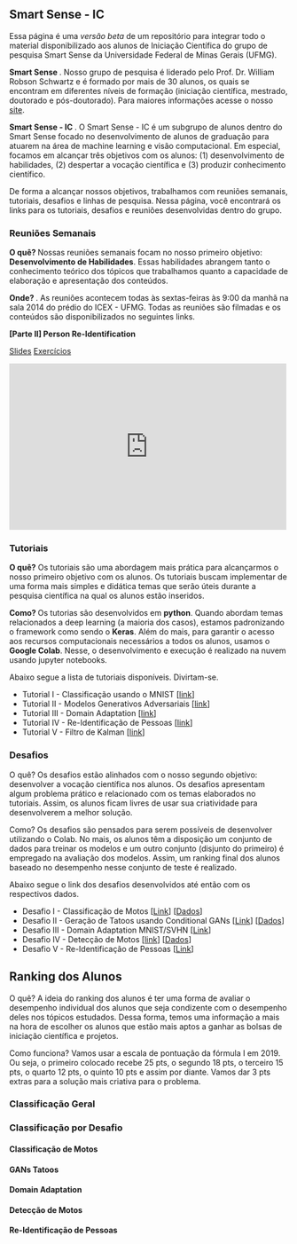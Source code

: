 ## Smart Sense - IC

Essa página é uma <i> versão beta </i> de um repositório para integrar todo o material disponibilizado aos alunos de Iniciação Científica do grupo de pesquisa Smart Sense da Universidade Federal de Minas Gerais (UFMG). 

<b> Smart Sense </b>. Nosso grupo de pesquisa é liderado pelo Prof. Dr. William Robson Schwartz e é formado por mais de 30 alunos, os quais se encontram em diferentes níveis de formação (iniciação científica, mestrado, doutorado e pós-doutorado). Para maiores informações acesse o nosso <a href="http://smartsenselab.dcc.ufmg.br/">site</a>.

<b> Smart Sense - IC </b>. O Smart Sense - IC é um subgrupo de alunos dentro do Smart Sense focado no desenvolvimento de alunos de graduação para atuarem na área de machine learning e visão computacional. Em especial, focamos em alcançar três objetivos com os alunos: (1) desenvolvimento de habilidades, (2) despertar a vocação científica e (3) produzir conhecimento científico.   

De forma a alcançar nossos objetivos, trabalhamos com reuniões semanais, tutoriais, desafios e linhas de pesquisa. Nessa página, você encontrará os links para os tutoriais, desafios e reuniões desenvolvidas dentro do grupo.


### Reuniões Semanais

<b> O quê? </b> Nossas reuniões semanais focam no nosso primeiro objetivo: <b>Desenvolvimento de Habilidades</b>. Essas habilidades abrangem tanto o conhecimento teórico dos tópicos que trabalhamos quanto a capacidade de elaboração e apresentação dos conteúdos.

<b> Onde? </b>. As reuniões acontecem todas às sextas-feiras às 9:00 da manhã na sala 2014 do prédio do ICEX - UFMG. Todas as reuniões são filmadas e os conteúdos são disponibilizados no seguintes links.

<b> [Parte II] Person Re-Identification </b>

<a href="https://drive.google.com/open?id=1as-nVjtnvtFbfl2cn04DUCje8cYEyeaq">Slides</a> 
<a href="https://drive.google.com/open?id=1VnbK5BZggblyCJEBLYweUmS3ARk7zn4F">Exercícios</a>

<iframe width="500" height="300" src="https://www.youtube.com/embed/idBnUzBfjkQ" frameborder="0" allow="accelerometer; autoplay; encrypted-media; gyroscope; picture-in-picture" allowfullscreen></iframe>

### Tutoriais

<b>O quê?</b> Os tutoriais são uma abordagem mais prática para alcançarmos o nosso primeiro objetivo com os alunos. Os tutoriais buscam implementar de uma forma mais simples e didática temas que serão úteis durante a pesquisa científica na qual os alunos estão inseridos. 

<b> Como? </b> Os tutorias são desenvolvidos em <b>python</b>. Quando abordam temas relacionados a deep learning (a maioria dos casos), estamos padronizando o framework como sendo o <b>Keras</b>. Além do mais, para garantir o acesso aos recursos computacionais necessários a todos os alunos, usamos o <b>Google Colab</b>. Nesse, o desenvolvimento e execução é realizado na nuvem usando jupyter notebooks.

Abaixo segue a lista de tutoriais disponíveis. Divirtam-se.

<ul>
  <li>Tutorial I - Classificação usando o MNIST [<a href="https://colab.research.google.com/drive/16h0R1tPLay5Y2XARC1Ngx_zqk_whd_eY">link</a>] </li> 
  <li>Tutorial II - Modelos Generativos Adversariais [<a href="https://colab.research.google.com/drive/19yEyMVI9VrUw7hRxOiySSsy6Ykf_IXd1">link</a>]</li> 
  <li>Tutorial III - Domain Adaptation [<a href="https://colab.research.google.com/drive/1hVhHeabFxyiKW1DJoYXcpsJIvQjeTzzP">link</a>]</li>
  <li>Tutorial IV - Re-Identificação de Pessoas [<a href="https://colab.research.google.com/drive/1jSMiVI-zJQv9XZbeiswxMJyJMl8yAk3Q">link</a>]</li> 
  <li>Tutorial V - Filtro de Kalman [<a href="https://colab.research.google.com/drive/1ldAZhZtGhJV30De27RDY_19ON6Dn44Uw">link</a>] </li>
</ul>


### Desafios

O quê? Os desafios estão alinhados com o nosso segundo objetivo: desenvolver a vocação científica nos alunos. Os desafios apresentam algum problema prático e relacionado com os temas elaborados no tutoriais. Assim, os alunos ficam livres de usar sua criatividade para desenvolverem a melhor solução. 

Como? Os desafios são pensados para serem possíveis de desenvolver utilizando o Colab. No mais, os alunos têm a disposição um conjunto de dados para treinar os modelos e um outro conjunto (disjunto do primeiro) é empregado na avaliação dos modelos. Assim, um ranking final dos alunos baseado no desempenho nesse conjunto de teste é realizado. 

Abaixo segue o link dos desafios desenvolvidos até então com os respectivos dados.

<ul>
  <li>Desafio I - Classificação de Motos [<a href="https://colab.research.google.com/drive/1w8XIdspbdaYwf58ZDvCQZ1UiR3kGTwyt#scrollTo=TIt1JiNTGfzh">Link</a>] [<a href="https://forms.gle/XFNbSfhWoDBpQniu8">Dados</a>]</li> 
  <li>Desafio II - Geração de Tatoos usando Conditional GANs [<a href="https://colab.research.google.com/drive/1Fd17MwE2cm3VEYqRqeN-D9A6wyc_KhqS">Link</a>] [<a href="https://forms.gle/a8gWs1XwQGY9ygvo6">Dados</a>]</li> 
  <li>Desafio III - Domain Adaptation MNIST/SVHN [<a href="https://colab.research.google.com/drive/1u79Wkl-utVVMtlUBixImZ6tkZ8XFSIz4">Link</a>]</li>
  <li>Desafio IV - Detecção de Motos [<a href="https://colab.research.google.com/drive/14JbvWm505tGzGK6ZU54AP48rERxa9aUQ">link</a>] [<a href="https://forms.gle/hJSc8BYNUjpMsD7G6">Dados</a>]</li> 
  <li>Desafio V - Re-Identificação de Pessoas [<a href="">Link</a>]</li>
</ul>

## Ranking dos Alunos

O quê? A ideia do ranking dos alunos é ter uma forma de avaliar o desempenho individual dos alunos que seja condizente com o desempenho deles nos tópicos estudados. Dessa forma, temos uma informação a mais na hora de escolher os alunos que estão mais aptos a ganhar as bolsas de iniciação científica e projetos.  

Como funciona? Vamos usar a escala de pontuação da fórmula I em 2019. Ou seja, o primeiro colocado recebe 25 pts, o segundo 18 pts, o terceiro 15 pts, o quarto 12 pts, o quinto 10 pts e assim por diante. Vamos dar 3 pts extras para a solução mais criativa para o problema. 

### Classificação Geral


### Classificação por Desafio

#### Classificação de Motos



#### GANs Tatoos

#### Domain Adaptation

#### Detecção de Motos

#### Re-Identificação de Pessoas



